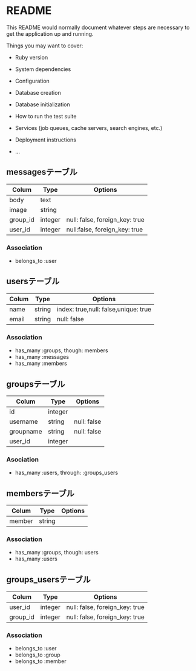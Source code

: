 # README

This README would normally document whatever steps are necessary to get the
application up and running.

Things you may want to cover:

* Ruby version

* System dependencies

* Configuration

* Database creation

* Database initialization

* How to run the test suite

* Services (job queues, cache servers, search engines, etc.)

* Deployment instructions

* ...

## messagesテーブル

|Colum|Type|Options|
|-----|----|-------|
|body|text||
|image|string|
|group_id|integer|null: false, foreign_key: true|
|user_id|integer|null:false, foreign_key: true|

### Association
- belongs_to :user


## usersテーブル

|Colum|Type|Options|
|-----|----|-------|
|name|string|index: true,null: false,unique: true|
|email|string|null: false|


### Association
- has_many :groups, though: members
- has_many :messages
- has_many :members

## groupsテーブル

|Colum|Type|Options|
|-----|----|-------|
|id|integer||
|username|string|null: false|
|groupname|string|null: false|
|user_id|integer|

### Asociation
- has_many :users, through: :groups_users

## membersテーブル
|Colum|Type|Options|
|-----|----|-------|
|member|string|

### Association
- has_many :groups, though: users
- has_many :users

## groups_usersテーブル

|Colum|Type|Options|
|-----|----|-------|
|user_id|integer|null: false, foreign_key: true|
|group_id|integer|null: false, foreign_key: true|

### Association
- belongs_to :user
- belongs_to :group
- belongs_to :member

